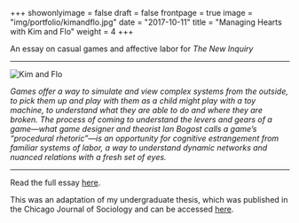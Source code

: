 +++
showonlyimage = false
draft = false
frontpage = true
image = "img/portfolio/kimandflo.jpg"
date = "2017-10-11"
title = "Managing Hearts with Kim and Flo"
weight = 4
+++

An essay on casual games and affective labor for <i>The New Inquiry</i>

<!--more-->

***

![Kim and Flo](/img/portfolio/kimandflo.jpg)

*Games offer a way to simulate and view complex systems from the outside, to pick them up and play with them as a child might play with a toy machine, to understand what they are able to do and where they are broken. The process of coming to understand the levers and gears of a game—what game designer and theorist Ian Bogost calls a game’s “procedural rhetoric”—is an opportunity for cognitive estrangement from familiar systems of labor, a way to understand dynamic networks and nuanced relations with a fresh set of eyes.*

***

Read the full essay [here](https://thenewinquiry.com/managing-hearts-with-kim-and-flo/).

This was an adaptation of my undergraduate thesis, which was published in the Chicago Journal of Sociology and can be accessed [here](/img/portfolio/kimandflo2.pdf).
